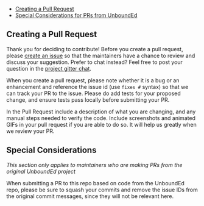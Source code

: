 * [Creating a Pull Request](#creating-a-pull-request)
* [Special Considerations for PRs from UnboundEd](#special-considerations)

## Creating a Pull Request

Thank you for deciding to contribute! Before you create a pull request, please [create an issue](https://github.com/learningtapestry/unbounded-lcms/issues) so that the maintainers have a chance to review and discuss your suggestion. Prefer to chat instead? Feel free to post your question in the [project gitter chat](https://gitter.im/learningtapestry/unbounded-lcms).

When you create a pull request, please note whether it is a bug or an enhancement and reference the issue id (use `fixes #` syntax) so that we can track your PR to the issue. Please do add tests for your proposed change, and ensure tests pass locally before submitting your PR.

In the Pull Request include a description of what you are changing, and any manual steps needed to verify the code. Include screenshots and animated GIFs in your pull request if you are able to do so. It will help us greatly when we review your PR.

## Special Considerations

*This section only applies to maintainers who are making PRs from the original UnboundEd project*

When submitting a PR to this repo based on code from the UnboundEd repo, please be sure to squash your commits and remove the issue IDs from the original commit messages, since they will not be relevant here.
